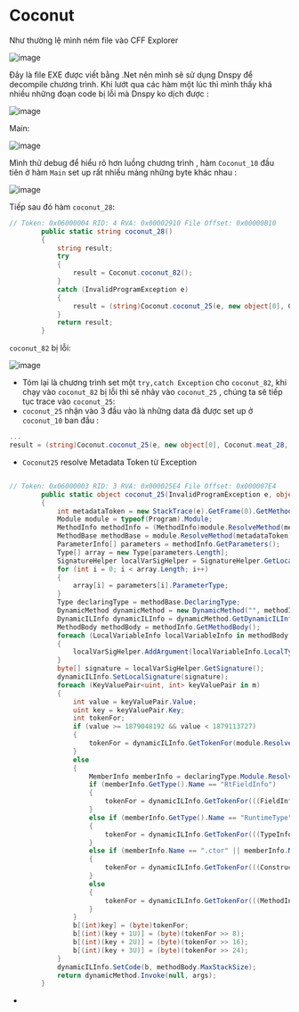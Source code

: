 # Coconut
Như thường lệ mình ném file vào CFF Explorer

![image](https://user-images.githubusercontent.com/57254763/196045292-35f61fe2-93cc-4cb1-b6dc-d384692b08d4.png)

Đây là file EXE được viết bằng .Net nên mình sẽ sử dụng Dnspy để decompile chương trình.
Khi lướt qua các hàm một lúc thì mình thấy khá nhiều những đoạn code bị lỗi mà Dnspy ko dịch được :

![image](https://user-images.githubusercontent.com/57254763/196045910-84c5089f-f5cc-4298-bbbd-35549e25fd7a.png)

Main:

![image](https://user-images.githubusercontent.com/57254763/196045944-b30bcadb-0a52-445c-ad4a-7d3e0e189e67.png)

Mình thử debug để hiểu rõ hơn luồng chương trình , hàm `Coconut_10` đầu tiên ở hàm `Main` set up rất nhiều mảng những byte khác nhau :

![image](https://user-images.githubusercontent.com/57254763/196046092-c4118c9e-7dfb-41c4-a313-26f2724781df.png)

Tiếp sau đó hàm `coconut_28`:
```c#
// Token: 0x06000004 RID: 4 RVA: 0x00002910 File Offset: 0x00000B10
		public static string coconut_28()
		{
			string result;
			try
			{
				result = Coconut.coconut_82();
			}
			catch (InvalidProgramException e)
			{
				result = (string)Coconut.coconut_25(e, new object[0], Coconut.meat_28, Coconut.water_28);
			}
			return result;
		}
```

`coconut_82` bị lỗi:

![image](https://user-images.githubusercontent.com/57254763/196046217-604b6b34-8d0f-40a1-b0af-c14c97200d06.png)

- Tóm lại là chương trình set một `try,catch Exception` cho `coconut_82`, khi chạy vào `coconut_82` bị lỗi thì sẽ nhảy vào `coconut_25` , chúng ta sẽ tiếp tục trace vào `coconut_25`:
- `coconut_25` nhận vào 3 đầu vào là những data đã được set up ở `coconut_10` ban đầu :
```c#
...
result = (string)Coconut.coconut_25(e, new object[0], Coconut.meat_28, Coconut.water_28);
```
- `Coconut25` resolve Metadata Token từ Exception
```c#

// Token: 0x06000003 RID: 3 RVA: 0x000025E4 File Offset: 0x000007E4
		public static object coconut_25(InvalidProgramException e, object[] args, Dictionary<uint, int> m, byte[] b)
		{
			int metadataToken = new StackTrace(e).GetFrame(0).GetMethod().MetadataToken; // Get Last Error
			Module module = typeof(Program).Module;
			MethodInfo methodInfo = (MethodInfo)module.ResolveMethod(metadataToken); // Resolve
			MethodBase methodBase = module.ResolveMethod(metadataToken);
			ParameterInfo[] parameters = methodInfo.GetParameters();
			Type[] array = new Type[parameters.Length];
			SignatureHelper localVarSigHelper = SignatureHelper.GetLocalVarSigHelper();
			for (int i = 0; i < array.Length; i++)
			{
				array[i] = parameters[i].ParameterType;
			}
			Type declaringType = methodBase.DeclaringType;
			DynamicMethod dynamicMethod = new DynamicMethod("", methodInfo.ReturnType, array, declaringType, true);
			DynamicILInfo dynamicILInfo = dynamicMethod.GetDynamicILInfo();
			MethodBody methodBody = methodInfo.GetMethodBody();
			foreach (LocalVariableInfo localVariableInfo in methodBody.LocalVariables)
			{
				localVarSigHelper.AddArgument(localVariableInfo.LocalType);
			}
			byte[] signature = localVarSigHelper.GetSignature();
			dynamicILInfo.SetLocalSignature(signature);
			foreach (KeyValuePair<uint, int> keyValuePair in m)
			{
				int value = keyValuePair.Value;
				uint key = keyValuePair.Key;
				int tokenFor;
				if (value >= 1879048192 && value < 1879113727)
				{
					tokenFor = dynamicILInfo.GetTokenFor(module.ResolveString(value));
				}
				else
				{
					MemberInfo memberInfo = declaringType.Module.ResolveMember(value, null, null);
					if (memberInfo.GetType().Name == "RtFieldInfo")
					{
						tokenFor = dynamicILInfo.GetTokenFor(((FieldInfo)memberInfo).FieldHandle, ((TypeInfo)((FieldInfo)memberInfo).DeclaringType).TypeHandle);
					}
					else if (memberInfo.GetType().Name == "RuntimeType")
					{
						tokenFor = dynamicILInfo.GetTokenFor(((TypeInfo)memberInfo).TypeHandle);
					}
					else if (memberInfo.Name == ".ctor" || memberInfo.Name == ".cctor")
					{
						tokenFor = dynamicILInfo.GetTokenFor(((ConstructorInfo)memberInfo).MethodHandle, ((TypeInfo)((ConstructorInfo)memberInfo).DeclaringType).TypeHandle);
					}
					else
					{
						tokenFor = dynamicILInfo.GetTokenFor(((MethodInfo)memberInfo).MethodHandle, ((TypeInfo)((MethodInfo)memberInfo).DeclaringType).TypeHandle);
					}
				}
				b[(int)key] = (byte)tokenFor;
				b[(int)(key + 1U)] = (byte)(tokenFor >> 8);
				b[(int)(key + 2U)] = (byte)(tokenFor >> 16);
				b[(int)(key + 3U)] = (byte)(tokenFor >> 24);
			}
			dynamicILInfo.SetCode(b, methodBody.MaxStackSize);
			return dynamicMethod.Invoke(null, args);
		}
```
- 
